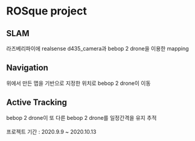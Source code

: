 ROSque project
==============

## SLAM
라즈베리파이에 realsense d435_camera과 bebop 2 drone을 이용한 mapping
## Navigation
위에서 만든 맵을 기반으로 지정한 위치로 bebop 2 drone이 이동
## Active Tracking
bebop 2 drone이 또 다른 bebop 2 drone를 일정간격을 유지 추적
 <br/>
 <br/>
프로젝트 기간 : 2020.9.9 ~ 2020.10.13
